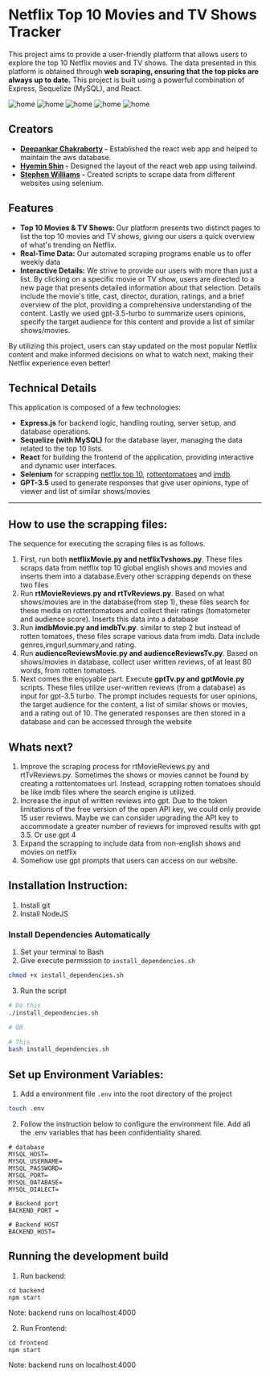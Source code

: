 # Netflix Top 10 Movies and TV Shows Tracker

This project aims to provide a user-friendly platform that allows users to explore the top 10 Netflix movies and TV shows. The data presented in this platform is obtained through **web scraping, ensuring that the top picks are always up to date.** This project is built using a powerful combination of Express, Sequelize (MySQL), and React.

![home](/images/image.png)
![home](/images/image2.png)
![home](/images/image3.png)
![home](/images/image6.png)
![home](/images/image9.png)

## Creators
* **[Deepankar Chakraborty](https://www.linkedin.com/in/deepankar-chakraborty-327691101/) -** Established the react web app and helped to maintain the aws database.
* **[Hyemin Shin](https://www.linkedin.com/in/hyemin-shin/) -** Designed the layout of the react web app using tailwind.
* **[Stephen Williams](https://www.linkedin.com/in/stephen-williams-7843271a3/) -** Created scripts to scrape data from different websites using selenium.
## Features
* **Top 10 Movies & TV Shows:** Our platform presents two distinct pages to list the top 10 movies and TV shows, giving our users a quick overview of what's trending on Netflix.
* **Real-Time Data:** Our automated scraping programs enable us to offer weekly data
* **Interactive Details:** We strive to provide our users with more than just a list. By clicking on a specific movie or TV show, users are directed to a new page that presents detailed information about that selection. Details include the movie's title, cast, director, duration, ratings, and a brief overview of the plot, providing a comprehensive understanding of the content. Lastly we used gpt-3.5-turbo to summarize users opinions, specify the target audience for this content and provide a list of similar shows/movies.

By utilizing this project, users can stay updated on the most popular Netflix content and make informed decisions on what to watch next, making their Netflix experience even better!

## Technical Details
This application is composed of a few technologies:

* **Express.js** for backend logic, handling routing, server setup, and database operations.
* **Sequelize (with MySQL)** for the database layer, managing the data related to the top 10 lists.
* **React** for building the frontend of the application, providing interactive and dynamic user interfaces.
* **Selenium** for scrapping [netflix top 10](https://top10.netflix.com/films), [rottentomatoes](https://www.rottentomatoes.com/) and [imdb](https://www.imdb.com/).
* **GPT-3.5** used to generate responses that give user opinions, type of viewer and list of similar shows/movies
<hr> 

## How to use the scrapping files:
The sequence for executing the scraping files is as follows.
1. First, run both **netflixMovie.py and netflixTvshows.py**. These files scraps data from netflix top 10 global english shows and movies and inserts them into a database.Every other scrapping depends on these two files
2. Run **rtMovieReviews.py and rtTvReviews.py**. Based on what shows/movies are in the database(from step 1), these files search for these media on rottentomatoes and collect their ratings (tomatometer and audience score). Inserts this data into a database
3. Run **imdbMovie.py and imdbTv.py**. similar to step 2 but instead of rotten tomatoes, these files scrape various data from imdb. Data include genres,imgurl,summary,and rating.
4. Run **audienceReviewsMovie.py and audienceReviewsTv.py**. Based on shows/movies in database, collect user written reviews, of at least 80 words, from rotten tomatoes.
5. Next comes the enjoyable part. Execute **gptTv.py and gptMovie.py** scripts. These files utilize user-written reviews (from a database) as input for gpt-3.5 turbo. The prompt includes requests for user opinions, the target audience for the content, a list of similar shows or movies, and a rating out of 10. The generated responses are then stored in a database and can be accessed through the website
## Whats next?
1. Improve the scraping process for rtMovieReviews.py and rtTvReviews.py. Sometimes the shows or movies cannot be found by creating a rottentomatoes url. Instead, scrapping rotten tomatoes should be like imdb files where the search engine is utilized.
2. Increase the input of written reviews into gpt. Due to the token limitations of the free version of the open API key, we could only provide 15 user reviews. Maybe we can consider upgrading the API key to accommodate a greater number of reviews for improved results with gpt 3.5. Or use gpt 4
3. Expand the scrapping to include data from non-english shows and movies on netflix
4. Somehow use gpt prompts that users can access on our website.
## Installation Instruction: 
1. Install git
2. Install NodeJS

### Install Dependencies Automatically
1. Set your terminal to Bash
2. Give execute permission to `install_dependencies.sh`
```bash
chmod +x install_dependencies.sh
```
3. Run the script
```bash
# Do this
./install_dependencies.sh

# OR

# This
bash install_dependencies.sh
```

## Set up Environment Variables: 
1. Add a environment file `.env` into the root directory of the project
```bash
touch .env
```
2. Follow the instruction below to configure the environment file. Add all the .env variables that has been confidentiality shared.
```
# database
MYSQL_HOST=
MYSQL_USERNAME=
MYSQL_PASSWORD=
MYSQL_PORT=
MYSQL_DATABASE=
MYSQL_DIALECT=

# Backend port
BACKEND_PORT = 

# Backend HOST
BACKEND_HOST=
```
##  Running the development build
1. Run backend:
```
cd backend
npm start
```
Note: backend runs on localhost:4000

2. Run Frontend:
```
cd frontend
npm start
```
Note: backend runs on localhost:4000
